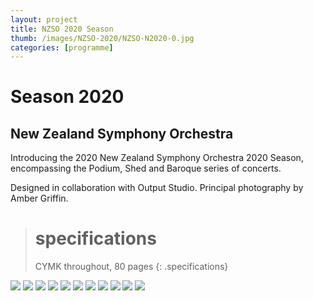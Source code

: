 ```yaml
---
layout: project
title: NZSO 2020 Season
thumb: /images/NZSO-2020/NZSO-N2020-0.jpg
categories: [programme]
---
```


# Season 2020

## New Zealand Symphony Orchestra

Introducing the 2020 New Zealand Symphony Orchestra 2020 Season, encompassing the Podium, Shed and Baroque series of concerts.   

Designed in collaboration with Output Studio. Principal photography by Amber Griffin.

> # specifications
> CYMK throughout, 80 pages
{: .specifications}

![](/images/NZSO-2020/NZSO-N2020-1.jpg)
![](/images/NZSO-2020/NZSO-N2020-2.jpg)
![](/images/NZSO-2020/NZSO-N2020-3.jpg)
![](/images/NZSO-2020/NZSO-N2020-4.jpg)
![](/images/NZSO-2020/NZSO-N2020-5.jpg)
![](/images/NZSO-2020/NZSO-N2020-6.jpg)
![](/images/NZSO-2020/NZSO-N2020-7.jpg)
![](/images/NZSO-2020/NZSO-N2020-8.jpg)
![](/images/NZSO-2020/NZSO-N2020-9.jpg)
![](/images/NZSO-2020/NZSO-N2020-10.jpg)
![](/images/NZSO-2020/NZSO-N2020-11.jpg)


